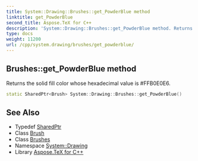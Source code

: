 ```yaml
---
title: System::Drawing::Brushes::get_PowderBlue method
linktitle: get_PowderBlue
second_title: Aspose.TeX for C++
description: 'System::Drawing::Brushes::get_PowderBlue method. Returns the solid fill color whose hexadecimal value is #FFB0E0E6 in C++.'
type: docs
weight: 11200
url: /cpp/system.drawing/brushes/get_powderblue/
---
```

## Brushes::get_PowderBlue method


Returns the solid fill color whose hexadecimal value is #FFB0E0E6.

```cpp
static SharedPtr<Brush> System::Drawing::Brushes::get_PowderBlue()
```

## See Also

* Typedef [SharedPtr](../../../system/sharedptr/)
* Class [Brush](../../brush/)
* Class [Brushes](../)
* Namespace [System::Drawing](../../)
* Library [Aspose.TeX for C++](../../../)
